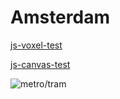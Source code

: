 
# Amsterdam

[js-voxel-test](https://thomasstauffer666.github.io/amsterdam/js-voxel-test/index.html)

[js-canvas-test](https://thomasstauffer666.github.io/amsterdam/js-canvas-test/index.html)

![metro/tram](https://external-preview.redd.it/bozF3dwwZ36kroydPtUjhRnCrvEG1aCF0HfA_gNk1t0.png?auto=webp&s=aeae4ba12a11184af9e16fe1bec8abb25ec5e882)
